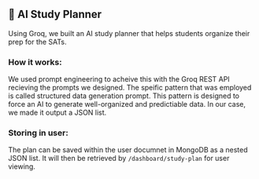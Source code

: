 ## 🤖 AI Study Planner

Using Groq, we built an AI study planner that helps students organize their prep for the SATs.

### How it works:

We used prompt engineering to acheive this with the Groq REST API recieving the prompts we designed. The speific pattern that was employed is called structured data generation prompt. This pattern is designed to force an AI to generate well-organized and predictiable data. In our case, we made it output a JSON list. 

### Storing in user:

The plan can be saved within the user documnet in MongoDB as a nested JSON list. It will then be retrieved by `/dashboard/study-plan` for user viewing. 